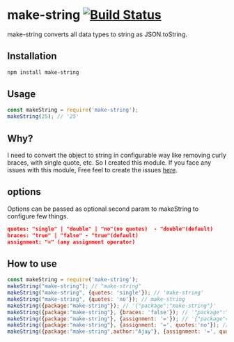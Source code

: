 # make-string [![Build Status](https://travis-ci.org/pajaydev/make-string.svg?branch=master)](https://travis-ci.org/pajaydev/make-string)

make-string converts all data types to string as JSON.toString. 

## Installation ##

``` bash
npm install make-string
```
## Usage ##

```js
const makeString = require('make-string');
makeString(25); // '25'
```
## Why? ##
I need to convert the object to string in configurable way like removing curly braces, with single quote, etc. So I created this module. If you face any issues with this module, Free feel to create the issues [here](https://github.com/pajaydev/make-string/issues).
 
## options ##
Options can be passed as optional second param to makeString to configure few things.
```json
quotes: "single" | "double" | "no"(no quotes)  - "double"(default)
braces: "true" | "false" - "true"(default)
assignment: "=" (any assignment operator)
```
## How to use ##

```js
const makeString = require('make-string');
makeString("make-string"); // "make-string"
makeString("make-string", {quotes: 'single'}); // 'make-string'
makeString("make-string", {quotes: 'no'}); // make-string
makeString({package:"make-string"}); // '{"package":"make-string"}'
makeString({package:"make-string"}, {braces: 'false'}); // '"package":"make-string"'
makeString({package:"make-string"}, {assignment: '='}); // '{"package"="make-string"}'
makeString({package:"make-string"}, {assignment: '=', quotes:'no'}); // '{package=make-string}'
makeString({package:"make-string",author:"Ajay"}, {assignment: '=', quotes:'no', seperator:'&'}); // '{package=make-string&author=ajay}'
```